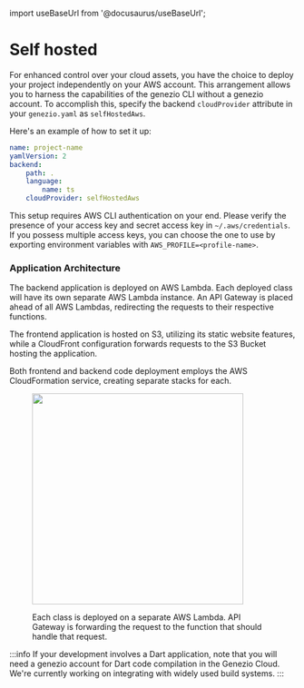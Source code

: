 import useBaseUrl from '@docusaurus/useBaseUrl';

# Self hosted

For enhanced control over your cloud assets, you have the choice to deploy your project independently on your AWS account. This arrangement allows you to harness the capabilities of the genezio CLI without a genezio account. To accomplish this, specify the backend `cloudProvider` attribute in your `genezio.yaml` as `selfHostedAws`.

Here's an example of how to set it up:

```yaml
name: project-name
yamlVersion: 2
backend:
    path: .
    language:
        name: ts
    cloudProvider: selfHostedAws
```

This setup requires AWS CLI authentication on your end. Please verify the presence of your access key and secret access key in `~/.aws/credentials`. If you possess multiple access keys, you can choose the one to use by exporting environment variables with `AWS_PROFILE=<profile-name>`.

### Application Architecture

The backend application is deployed on AWS Lambda. Each deployed class will have its own separate AWS Lambda instance. An API Gateway is placed ahead of all AWS Lambdas, redirecting the requests to their respective functions.

The frontend application is hosted on S3, utilizing its static website features, while a CloudFront configuration forwards requests to the S3 Bucket hosting the application.

Both frontend and backend code deployment employs the AWS CloudFormation service, creating separate stacks for each.

<figure style={{textAlign:"center", marginLeft:"0"}}><img style={{cursor:"pointer"}} src={useBaseUrl("/img/image (12).webp")} alt="" width="372"/><figcaption><p>Each class is deployed on a separate AWS Lambda. API Gateway is forwarding the request to the function that should handle that request.</p></figcaption></figure>

:::info
If your development involves a Dart application, note that you will need a genezio account for Dart code compilation in the Genezio Cloud. We're currently working on integrating with widely used build systems.
:::
